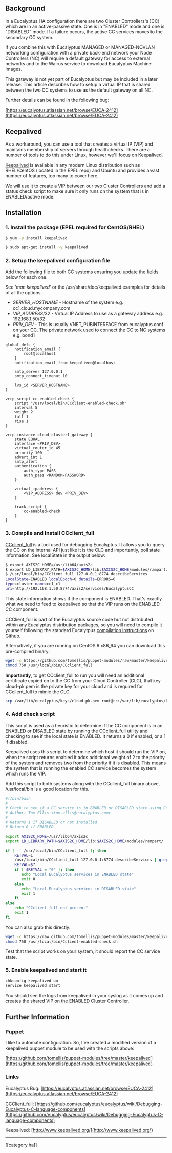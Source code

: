 Background
----------
In a Eucalyptus HA configuration there are two Cluster Controllers's (CC) which
are in an active-passive state. One is in "ENABLED" mode and one is "DISABLED" mode.
If a failure occurs, the active CC services moves to the secondary CC system.

If you combine this with Eucalyptus MANAGED or MANAGED-NOVLAN networking
configuration with a private back-end network your Node Controllers (NC) will require a
default gateway for access to external networks and to the Walrus service to download
Eucalyptus Machine Images.

This gateway is not yet part of Eucalyptus but may be included in a later release.
This article describes how to setup a virtual IP that is shared between the two CC
systems to use as the default gateway on all NC.

Further details can be found in the following bug:

[https://eucalyptus.atlassian.net/browse/EUCA-2412](https://eucalyptus.atlassian.net/browse/EUCA-2412)

Keepalived
----------

As a workaround, you can use a tool that creates a virtual IP (VIP) and maintains
membership of servers through healthchecks. There are a number of tools to do this
under Linux, however we'll focus on Keepalived.

[Keepalived](http://www.keepalived.org/) is available in any modern Linux distribution
such as RHEL/CentOS (located in the EPEL repo) and Ubuntu and provides a vast number
of features, too many to cover here.

We will use it to create a VIP between our two Cluster Controllers and add a status
check script to make sure it only runs on the system that is in ENABLED/active mode.

Installation
------------

### 1. Install the package (EPEL required for CentOS/RHEL)

``` bash centos
$ yum -y install keepalived
```

``` bash ubuntu
$ sudo apt-get install -y keepalived
```

### 2. Setup the keepalived configuration file 

Add the following file to both CC systems ensuring you update the fields below for each one.

See *'man keepalived'* or the /usr/share/doc/keepalived examples for details of all the options.

* *SERVER_HOSTNAME* - Hostname of the system e.g. cc1.cloud.mycompany.com
* *VIP_ADDRESS*/32 - Virtual IP Address to use as a gateway address e.g. 192.168.1.50/32
* *PRIV_DEV* - This is usually VNET_PUBINTERFACE from eucalyptus.conf on your CC. The private network used to connect the CC to NC systems e.g. bond1

``` plain keepalived.conf
global_defs {
    notification_email {
        root@localhost
    }
    notification_email_from keepalived@localhost

    smtp_server 127.0.0.1
    smtp_connect_timeout 10

    lvs_id <SERVER_HOSTNAME>
}

vrrp_script cc-enabled-check {
    script "/usr/local/bin/CCclient-enabled-check.sh"
    interval 5
    weight 2
    fall 1
    rise 1
}

vrrp_instance cloud_cluster1_gateway {
    state EQUAL
    interface <PRIV_DEV>
    virtual_router_id 45
    priority 100
    advert_int 1
    smtp_alert
    authentication {
        auth_type PASS
        auth_pass <RANDOM-PASSWORD>
    }

    virtual_ipaddress {
        <VIP_ADDRESS> dev <PRIV_DEV>
    }

    track_script {
        cc-enabled-check
    }
}
```

### 3. Compile and Install CCclient_full

[CCclient_full](https://github.com/eucalyptus/eucalyptus/wiki/Debugging-Eucalyptus-C-language-components)
is a tool used for debugging Eucalyptus. It allows you to query the CC on the internal API just like it is the CLC and importantly,
poll state information. See localState in the output below:

``` bash Using CCclient_full
$ export AXIS2C_HOME=/usr/lib64/axis2c
$ export LD_LIBRARY_PATH=$AXIS2C_HOME/lib:$AXIS2C_HOME/modules/rampart/
$ /usr/local/bin/CCclient_full 127.0.0.1:8774 describeServices
LocalState=ENABLED localEpoch=0 details=ERRORS=0
type=cluster name=cc1_c1
uri=http://192.168.1.50:8774/axis2/services/EucalyptusCC
```

This state information shows if the component is ENABLED. That's exactly what we need to feed to keepalived
so that the VIP runs on the ENABLED CC component.

CCClient_full is part of the Eucalyptus source code but not distributed within any Eucalyptus distribution
packages, so you will need to compile it yourself following the standard Eucalytpus [compilation instructions](https://github.com/eucalyptus/eucalyptus/blob/master/INSTALL) on Github.

Alternatively, if you are running on CentOS 6 x86_64 you can download this pre-compiled binary:

``` bash
wget -c https://github.com/tomellis/puppet-modules/raw/master/keepalived/scripts/CCclient_full -O /usr/local/bin/CCclient_full
chmod 750 /usr/local/bin/CCclient_full
```

**Importantly**, to get CCclient_full to run you will need an additional certificate copied on to the CC from your Cloud Controller (CLC), that key cloud-pk.pem is the private
key for your cloud and is required for CCclient_full to mimic the CLC.

``` bash Copy Certificate from CLC to CC
scp /var/lib/eucalyptus/keys/cloud-pk.pem root@cc:/var/lib/eucalyptus/keys/
```

### 4. Add check script

This script is used as a heuristic to determine if the CC component is in an ENABLED or DISABLED state by running
the CCclient_full utility and checking to see if the local state is ENABLED. It returns a 0 if enabled, or a
1 if disabled.

Keepalived uses this script to determine which host it should run the VIP on, when the script returns enabled it adds
additional weight of 2 to the priority of the system and removes two from the priority if it is disabled. This means
the system that is running the enabled CC service becomes the system which runs the VIP.

Add this script to both systems along with the CCclient_full binary above, /usr/local/bin is a good location for this.

``` bash /usr/local/bin/CCclient-enabled-check.sh
#!/bin/bash
#
# Check to see if a CC service is in ENABLED or DISABLED state using CCclient_full
# Author: Tom Ellis <tom.ellis@eucalyptus.com>
#
# Returns 1 if DISABLED or not installed
# Return 0 if ENABLED

export AXIS2C_HOME=/usr/lib64/axis2c
export LD_LIBRARY_PATH=$AXIS2C_HOME/lib:$AXIS2C_HOME/modules/rampart/

if [ -f /usr/local/bin/CCclient_full ]; then
    RETVAL=1
    /usr/local/bin/CCclient_full 127.0.0.1:8774 describeServices | grep -q ENABLED
    RETVAL=$?
    if [ $RETVAL = "0" ]; then
       echo "Local Eucalyptus services in ENABLED state"
       exit 0
    else
       echo "Local Eucalyptus services in DISABLED state"
       exit 1
    fi
else
    echo "CCclient_full not present"
    exit 1
fi
```

You can also grab this directly:
``` bash
wget -c https://raw.github.com/tomellis/puppet-modules/master/keepalived/scripts/CCclient-enabled-check.sh -O /usr/local/bin/Cclient-enabled-check.sh
chmod 750 /usr/local/bin/Cclient-enabled-check.sh
```

Test that the script works on your system, it should report the CC service state.

### 5. Enable keepalived and start it

``` bash
chkconfig keepalived on
service keepalived start
```
You should see the logs from keepalived in your syslog as it comes up and creates the shared VIP on the ENABLED Cluster Controller.


Further Information
-------------------

### Puppet

I like to automate configuration. So, I've created a modified version of a keepalived puppet module to be used with the scripts above:

[https://github.com/tomellis/puppet-modules/tree/master/keepalived](https://github.com/tomellis/puppet-modules/tree/master/keepalived)

### Links

Eucalyptus Bug: [https://eucalyptus.atlassian.net/browse/EUCA-2412](https://eucalyptus.atlassian.net/browse/EUCA-2412)

CCClient_full: [https://github.com/eucalyptus/eucalyptus/wiki/Debugging-Eucalyptus-C-language-components](https://github.com/eucalyptus/eucalyptus/wiki/Debugging-Eucalyptus-C-language-components)

Keepalived: [http://www.keepalived.org/](http://www.keepalived.org/)

*****

[[category.ha]]
